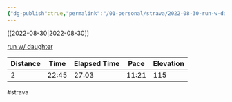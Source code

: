 ```yaml
---
{"dg-publish":true,"permalink":"/01-personal/strava/2022-08-30-run-w-daughter/"}
---
```



[[2022-08-30\|2022-08-30]]

[run w/ daughter](https://www.strava.com/activities/7728788667)

| Distance | Time  | Elapsed Time | Pace  | Elevation |
| -------- | ----- | ------------ | ----- | --------- |
| 2        | 22:45 | 27:03        | 11:21 | 115       |




#strava
